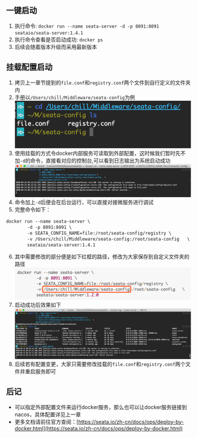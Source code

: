 ## 一键启动
1. 执行命令: `docker run --name seata-server -d -p 8091:8091 seataio/seata-server:1.4.1`
2. 执行命令查看是否启动成功: `docker ps`
3. 后续会随着版本升级而采用最新版本




## 挂载配置启动
1. 拷贝上一章节提到的`file.conf`和`registry.conf`两个文件到自行定义的文件夹内
2. 手册以`/Users/chill/Middleware/seata-config`为例    
![](../../images/screenshot_1582786743846.png)
3. 使用挂载的方式令docker内部服务可读取到外部配置，这时候我们暂时先不加`-d`的命令，直接看对应的控制台,可以看到日志输出为系统启动成功
![](../../images/screenshot_1587615826173.png)
4. 命令加上`-d`后便会在后台运行，可以直接对接微服务进行调试
5. 完整命令如下：
```
docker run --name seata-server \
        -d -p 8091:8091 \
        -e SEATA_CONFIG_NAME=file:/root/seata-config/registry \
        -v /Users/chill/Middleware/seata-config:/root/seata-config   \
        seataio/seata-server:1.4.1
```
6. 其中需要修改的部分便是如下红框的路径，修改为大家保存到自定义文件夹的路径
![](../../images/screenshot_1587613850737.png)
7. 启动成功后效果如下
![](../../images/screenshot_1587615940749.png)
8. 后续若有配置变更，大家只需要修改挂载的`file.conf`和`registry.conf`两个文件并重启服务即可




## 后记
* 可以指定外部配置文件来运行docker服务，那么也可以让docker服务链接到nacos，具体配置详见上一章
* 更多文档请前往官方查阅：[https://seata.io/zh-cn/docs/ops/deploy-by-docker.html](https://seata.io/zh-cn/docs/ops/deploy-by-docker.html)

